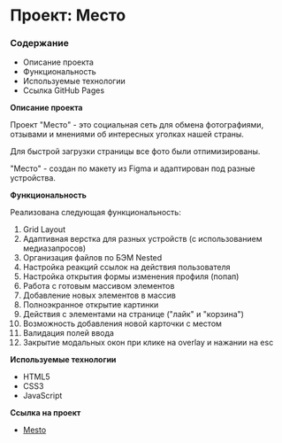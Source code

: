 # Проект: Место

### Содержание

* Описание проекта
* Функциональность
* Используемые технологии
* Ссылка GitHub Pages

**Описание проекта**

Проект "Место" - это социальная сеть для обмена фотографиями, отзывами и мнениями об интересных уголках нашей страны.

Для быстрой загрузки страницы все фото были отпимизированы.

"Место" - создан по макету из Figma и адаптирован под разные устройства.

**Функциональность**

Реализована следующая функциональность:
1. Grid Layout
2. Адаптивная верстка для разных устройств (с использованием медиазапросов)
3. Организация файлов по БЭМ Nested
4. Настройка реакций ссылок на действия пользователя
5. Настройка открытия формы изменения профиля (попап)
6. Работа с готовым массивом элементов
7. Добавление новых элементов в массив
8. Полноэкранное открытие картинки
9. Действия с элементами на странице ("лайк" и "корзина")
10. Возможность добавления новой карточки с местом 
11. Валидация полей ввода 
12. Закрытие модальных окон при клике на overlay и нажании на esc



**Используемые технологии**

* HTML5
* CSS3
* JavaScript

**Ссылка на проект**

* [Mesto](https://olgasolo21.github.io/mesto/)
